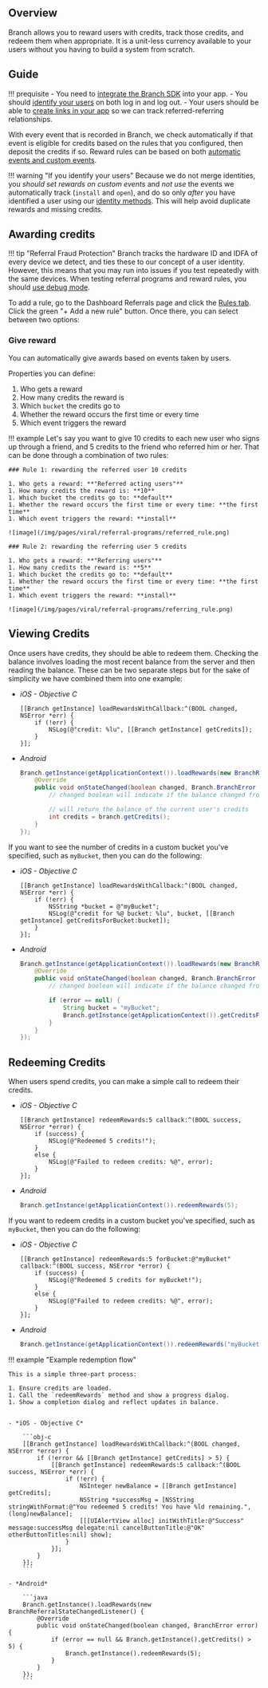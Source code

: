## Overview

Branch allows you to reward users with credits, track those credits, and redeem them when appropriate. It is a unit-less currency available to your users without you having to build a system from scratch.

## Guide

!!! prequisite
	- You need to [integrate the Branch SDK]({#dialog-code) into your app.
	- You should [identify your users](#dialog-code?ios=track-users&android=track-users&adobe=track-users&cordova=track-users&mparticleAndroid=track-users&mparticleIos=track-users&titanium=track-users&reactNative=track-users&unity=track-users&xamarin=track-users) on both log in and log out.
	- Your users should be able to [create links in your app](#dialog-code?ios=create-deep-link&android=create-deep-link&adobe=create-deep-link&cordova=create-deep-link&mparticleAndroid=create-deep-link&mparticleIos=create-deep-link&titanium=create-deep-link&reactNative=create-deep-link&unity=create-deep-link&xamarin=create-deep-link) so we can track referred-referring relationships.

With every event that is recorded in Branch, we check automatically if that event is eligible for credits based on the rules that you configured, then deposit the credits if so. Reward rules can be based on both [automatic events and custom events](/pages/dashboard/analytics/#user-value-attribution).

!!! warning "If you identify your users"
	Because we do not merge identities, you *should set rewards on custom events* and *not use* the events we automatically track (`install` and `open`), and do so only *after* you have identified a user using our [identity methods](#dialog-code?ios=track-users&android=track-users&adobe=track-users&cordova=track-users&mparticleAndroid=track-users&mparticleIos=track-users&titanium=track-users&reactNative=track-users&unity=track-users&xamarin=track-users). This will help avoid duplicate rewards and missing credits.

## Awarding credits

!!! tip "Referral Fraud Protection"
	Branch tracks the hardware ID and IDFA of every device we detect, and ties these to our concept of a user identity. However, this means that you may run into issues if you test repeatedly with the same devices. When testing referral programs and reward rules, you should [use debug mode](#dialog-code?ios=simulate-an-install&android=simulate-an-install&cordova=simulate-an-install&mparticleAndroid=simulate-an-install&mparticleIos=simulate-an-install&titanium=simulate-an-install&reactNative=simulate-an-install&unity=simulate-an-install&xamarin=simulate-an-install).

To add a rule, go to the Dashboard Referrals page and click the [Rules tab](https://dashboard.branch.io/referrals/rules). Click the green "+ Add a new rule" button. Once there, you can select between two options:

### Give reward

You can automatically give awards based on events taken by users.

Properties you can define:

1. Who gets a reward
1. How many credits the reward is
1. Which `bucket` the credits go to
1. Whether the reward occurs the first time or every time
1. Which event triggers the reward

!!! example
	Let's say you want to give 10 credits to each new user who signs up through a friend, and 5 credits to the friend who referred him or her. That can be done through a combination of two rules:

	### Rule 1: rewarding the referred user 10 credits

	1. Who gets a reward: **"Referred acting users"**
	1. How many credits the reward is: **10**
	1. Which bucket the credits go to: **default**
	1. Whether the reward occurs the first time or every time: **the first time**
	1. Which event triggers the reward: **install**

	![image](/img/pages/viral/referral-programs/referred_rule.png)

	### Rule 2: rewarding the referring user 5 credits

	1. Who gets a reward: **"Referring users"**
	1. How many credits the reward is: **5**
	1. Which bucket the credits go to: **default**
	1. Whether the reward occurs the first time or every time: **the first time**
	1. Which event triggers the reward: **install**

	![image](/img/pages/viral/referral-programs/referring_rule.png)

## Viewing Credits

Once users have credits, they should be able to redeem them. Checking the balance involves loading the most recent balance from the server and then reading the balance. These can be two separate steps but for the sake of simplicity we have combined them into one example:

- *iOS - Objective C*

	```obj-c
	[[Branch getInstance] loadRewardsWithCallback:^(BOOL changed, NSError *err) {
	    if (!err) {
	        NSLog(@"credit: %lu", [[Branch getInstance] getCredits]);
	    }
	}];
	```

- *Android*

	```java
	Branch.getInstance(getApplicationContext()).loadRewards(new BranchReferralStateChangedListener() {
		@Override
		public void onStateChanged(boolean changed, Branch.BranchError error) {
			// changed boolean will indicate if the balance changed from what is currently in memory

			// will return the balance of the current user's credits
			int credits = branch.getCredits();
		}
	});
	```

If you want to see the number of credits in a custom bucket you've specified, such as `myBucket`, then you can do the following:

- *iOS - Objective C*

	```obj-c
	[[Branch getInstance] loadRewardsWithCallback:^(BOOL changed, NSError *err) {
	    if (!err) {
	        NSString *bucket = @"myBucket";
	        NSLog(@"credit for %@ bucket: %lu", bucket, [[Branch getInstance] getCreditsForBucket:bucket]);
	    }
	}];
	```

- *Android*

	```java
	Branch.getInstance(getApplicationContext()).loadRewards(new BranchReferralStateChangedListener() {
		@Override
		public void onStateChanged(boolean changed, Branch.BranchError error) {
			// changed boolean will indicate if the balance changed from what is currently in memory

			if (error == null) {
			    String bucket = "myBucket";
			    Branch.getInstance(getApplicationContext()).getCreditsForBucket(bucket);
			}
		}
	});
	```

## Redeeming Credits

When users spend credits, you can make a simple call to redeem their credits.

- *iOS - Objective C*

	```obj-c
	[[Branch getInstance] redeemRewards:5 callback:^(BOOL success, NSError *error) {
	    if (success) {
	        NSLog(@"Redeemed 5 credits!");
	    }
	    else {
	        NSLog(@"Failed to redeem credits: %@", error);
	    }
	}];
	```

- *Android*

	```java
	Branch.getInstance(getApplicationContext()).redeemRewards(5);
	```

If you want to redeem credits in a custom bucket you've specified, such as `myBucket`, then you can do the following:

- *iOS - Objective C*

	```obj-c
	[[Branch getInstance] redeemRewards:5 forBucket:@"myBucket" callback:^(BOOL success, NSError *error) {
	    if (success) {
	        NSLog(@"Redeemed 5 credits for myBucket!");
	    }
	    else {
	        NSLog(@"Failed to redeem credits: %@", error);
	    }
	}];
	```

- *Android*

	```java
	Branch.getInstance(getApplicationContext()).redeemRewards("myBucket", 5)
	```

!!! example "Example redemption flow"

	This is a simple three-part process:

	1. Ensure credits are loaded.
	1. Call the `redeemRewards` method and show a progress dialog.
	1. Show a completion dialog and reflect updates in balance.


	- *iOS - Objective C*

		```obj-c
		[[Branch getInstance] loadRewardsWithCallback:^(BOOL changed, NSError *error) {
		    if (!error && [[Branch getInstance] getCredits] > 5) {
		        [[Branch getInstance] redeemRewards:5 callback:^(BOOL success, NSError *err) {
		            if (!err) {
		                NSInteger newBalance = [[Branch getInstance] getCredits];
		                NSString *successMsg = [NSString stringWithFormat:@"You redeemed 5 credits! You have %ld remaining.", (long)newBalance];
		                [[[UIAlertView alloc] initWithTitle:@"Success" message:successMsg delegate:nil cancelButtonTitle:@"OK" otherButtonTitles:nil] show];
		            }
		        }];
		    }
		}];
		```

	- *Android*

		```java
		Branch.getInstance().loadRewards(new BranchReferralStateChangedListener() {
		    @Override
		    public void onStateChanged(boolean changed, BranchError error) {
		        if (error == null && Branch.getInstance().getCredits() > 5) {
		            Branch.getInstance().redeemRewards(5);
		        }
		    }
		});
		```